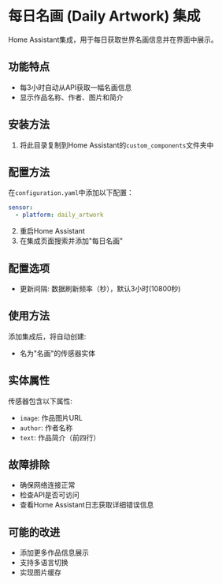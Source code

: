 # 每日名画 (Daily Artwork) 集成

Home Assistant集成，用于每日获取世界名画信息并在界面中展示。

## 功能特点
- 每3小时自动从API获取一幅名画信息
- 显示作品名称、作者、图片和简介
## 安装方法
  1. 将此目录复制到Home Assistant的`custom_components`文件夹中

## 配置方法
在`configuration.yaml`中添加以下配置：
```yaml
sensor:
  - platform: daily_artwork
```
2. 重启Home Assistant
3. 在集成页面搜索并添加"每日名画"

## 配置选项
- 更新间隔: 数据刷新频率（秒），默认3小时(10800秒)

## 使用方法
添加集成后，将自动创建:
- 名为"名画"的传感器实体

## 实体属性
传感器包含以下属性:
- `image`: 作品图片URL
- `author`: 作者名称
- `text`: 作品简介（前四行）

## 故障排除
- 确保网络连接正常
- 检查API是否可访问
- 查看Home Assistant日志获取详细错误信息

## 可能的改进
- 添加更多作品信息展示
- 支持多语言切换
- 实现图片缓存
